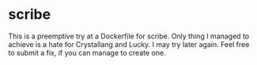 # scribe

This is a preemptive try at a Dockerfile for scribe. Only thing I managed to achieve is a hate for Crystallang and Lucky. I may try later again. Feel free to submit a fix, if you can manage to create one.
